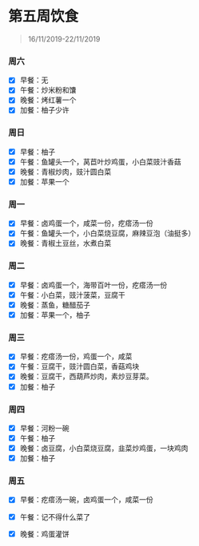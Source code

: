 # 第五周饮食

>16/11/2019-22/11/2019

### 周六

- [x] 早餐：无
- [x] 午餐：炒米粉和馕
- [x] 晚餐：烤红薯一个
- [x] 加餐：柚子少许

### 周日

- [x] 早餐：柚子
- [x] 午餐：鱼罐头一个，莴苣叶炒鸡蛋，小白菜豉汁香菇
- [x] 晚餐：青椒炒肉，豉汁圆白菜
- [x] 加餐：苹果一个

### 周一

- [x] 早餐：卤鸡蛋一个，咸菜一份，疙瘩汤一份
- [x] 午餐：鱼罐头一个，小白菜烧豆腐，麻辣豆泡（油挺多）
- [x] 晚餐：青椒土豆丝，水煮白菜

### 周二

- [x] 早餐：卤鸡蛋一个，海带百叶一份，疙瘩汤一份
- [x] 午餐：小白菜，豉汁菠菜，豆腐干
- [x] 晚餐：蒸鱼，糖醋茄子
- [x] 加餐：苹果一个，柚子

### 周三

- [x] 早餐：疙瘩汤一份，鸡蛋一个，咸菜
- [x] 午餐：豆腐干，豉汁圆白菜，香菇鸡块
- [x] 晚餐：豆腐干，西葫芦炒肉，素炒豆芽菜。
- [x] 加餐：柚子

### 周四

- [x] 早餐：河粉一碗
- [x] 午餐：柚子
- [x] 晚餐：卤豆腐，小白菜烧豆腐，韭菜炒鸡蛋，一块鸡肉
- [x] 加餐：柚子

### 周五

- [x] 早餐：疙瘩汤一碗，卤鸡蛋一个，咸菜一份

- [x] 午餐：记不得什么菜了

- [x] 晚餐：鸡蛋灌饼

  

